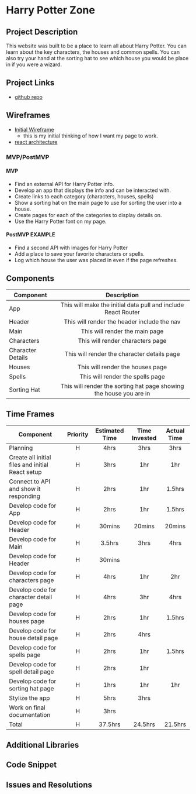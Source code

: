 # Harry Potter Zone

<!-- ![](https://media.giphy.com/media/R6xi8dXsRhIjK/giphy.gif)
<--- me coding this app! -->

## Project Description

This website was built to be a place to learn all about Harry Potter.  You can learn about the key characters, the houses and common spells.  You can also try your hand at the sorting hat to see which house you would be place in if you were a wizard.

## Project Links

- [github repo](https://github.com/arreid08/harry_potter)
<!-- - [deployment]() -->

## Wireframes

- [Initial Wireframe](https://res.cloudinary.com/john-deere/image/upload/v1578321821/wireframe1_kifapa.jpg)
	- this is my initial thinking of how I want my page to work.
- [react architecture](https://res.cloudinary.com/john-deere/image/upload/v1578413451/React_Architecture_ejlnlj.png)

### MVP/PostMVP

#### MVP
- Find an external API for Harry Potter info.
- Develop an app that displays the info and can be interacted with.
- Create links to each category (characters, houses, spells)
- Show a sorting hat on the main page to use for sorting the user into a house.
- Create pages for each of the categories to display details on.
- Use the Harry Potter font on my page.

#### PostMVP EXAMPLE
- Find a second API with images for Harry Potter
- Add a place to save your favorite characters or spells.
- Log which house the user was placed in even if the page refreshes.

## Components

| Component | Description | 
| --- | :---: |  
| App | This will make the initial data pull and include React Router| 
| Header | This will render the header include the nav | 
| Main | This will render the main page | 
| Characters | This will render characters page | 
| Character Details | This will render the character details page | 
| Houses | This will render the houses page | 
| Spells | This will render the spells page | 
| Sorting Hat | This will render the sorting hat page showing the house you are in | 

## Time Frames

| Component | Priority | Estimated Time | Time Invested | Actual Time |
| --- | :---: |  :---: | :---: | :---: |
| Planning | H | 4hrs | 3hrs | 3hrs |
| Create all initial files and initial React setup | H | 3hrs | 1hr | 1hr |
| Connect to API and show it responding | H | 2hrs | 1hr | 1.5hrs |
| Develop code for App | H | 2hrs | 1hr | 1.5hrs |
| Develop code for Header | H | 30mins | 20mins | 20mins |
| Develop code for Main | H | 3.5hrs | 3hrs | 4hrs |
| Develop code for Header | H | 30mins |  |  |
| Develop code for characters page | H | 4hrs | 1hr | 2hr |
| Develop code for character detail page | H | 4hrs | 3hr | 4hrs |
| Develop code for houses page | H | 2hrs | 1hr | 1.5hrs |
| Develop code for house detail page | H | 2hrs | 4hrs |  |
| Develop code for spells page | H | 2hrs | 1hr | 1.5hrs |
| Develop code for spell detail page | H | 2hrs | 1hr |  |
| Develop code for sorting hat page | H | 1hrs | 1hr | 1hr |
| Stylize the app | H | 5hrs | 3hrs |  |
| Work on final documentation | H | 3hrs |  |  |
| Total | H | 37.5hrs | 24.5hrs | 21.5hrs |

## Additional Libraries
 <!-- Use this section to list all supporting libraries and their role in the project such as Axios, ReactStrap, D3, etc.  -->

## Code Snippet

<!-- Use this section to include a brief code snippet of functionality that you are proud of an a brief description.  Code snippet should not be greater than 10 lines of code.  -->

<!-- ```
function reverse(string) {
	// here is the code to reverse a string of text
}
``` -->

## Issues and Resolutions
 <!-- Use this section to list of all major issues encountered and their resolution. -->

<!-- #### SAMPLE.....
**ERROR**: app.js:34 Uncaught SyntaxError: Unexpected identifier                                
**RESOLUTION**: Missing comma after first object in sources {} object -->